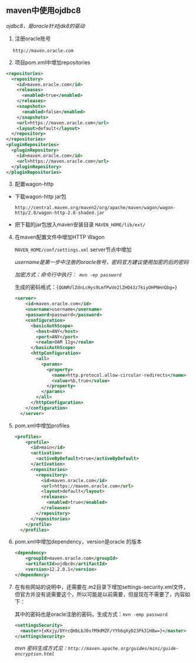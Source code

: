 ## maven中使用ojdbc8

*ojdbc8，是oracle针对jdk8的驱动*

1. 注册oracle账号

​    `  http://maven.oracle.com`

2. 项目pom.xml中增加repositories

```xml
<repositories>
  <repository>
    <id>maven.oracle.com</id>
    <releases>
      <enabled>true</enabled>
    </releases>
    <snapshots>
      <enabled>false</enabled>
    </snapshots>
    <url>https://maven.oracle.com</url>
    <layout>default</layout>
  </repository>
</repositories>
<pluginRepositories>
  <pluginRepository>
    <id>maven.oracle.com</id>
    <url>https://maven.oracle.com</url>
  </pluginRepository>
</pluginRepositories>
```

3. 配置wagon-http

- 下载wagon-http jar包

  ` http://central.maven.org/maven2/org/apache/maven/wagon/wagon-http/2.8/wagon-http-2.8-shaded.jar `

- 把下载的jar包放入maven安装目录 ` MAVEN_HOME/lib/ext/ `

4. 在maven配置文件中增加HTTP Wagon

   ` MAVEN_HOME/conf/settings.xml ` server节点中增加

   *username是第一步中注册的oracle账号，密码官方建议使用加密的后的密码*

   *加密方式：命令行中执行：` mvn -ep password`*

   生成的密码格式：`{QGNRVlZdnLcHys9LmfPwVe2lZHQ43z7kiyOHPNHnQbg=}`

   ```xml
   <server>
       <id>maven.oracle.com</id>
       <username>username</username>
       <password>password</password>
       <configuration>
         <basicAuthScope>
           <host>ANY</host>
           <port>ANY</port>
           <realm>OAM 11g</realm>
         </basicAuthScope>
         <httpConfiguration>
           <all>
             <params>
               <property>
                 <name>http.protocol.allow-circular-redirects</name>
                 <value>%b,true</value>
               </property>
             </params>
           </all>
         </httpConfiguration>
       </configuration>
     </server>
   ```

5. pom.xml中增加profiles

   ```xml
   <profiles>
       <profile>
         <id>main</id>
         <activation>
           <activeByDefault>true</activeByDefault>
         </activation>
         <repositories>
           <repository>
             <id>maven.oracle.com</id>
             <url>https://maven.oracle.com</url>
             <layout>default</layout>
             <releases>
               <enabled>true</enabled>
             </releases>
           </repository>
         </repositories>
       </profile>
     </profiles>
   ```

6. pom.xml中增加dependency，version是oracle 的版本

      ```xml
      <dependency>
          <groupId>maven.oracle.com</groupId>
          <artifactId>ojdbc8</artifactId>
          <version>12.2.0.1</version>
      </dependency>
      ```

7. 在有些网站的说明中，还需要在.m2目录下增加settings-security.xml文件，但官方并没有说需要这个，所以可能是以前需要，但是现在不需要了，内容如下：

      其中的密码也是oracle注册的密码，生成方式：`mvn -emp password`

      ```xml
      <settingsSecurity>
        <master>{xKxjy/OYrcQHbLbJ0sfM9dMZF/YYh6qXyD23Pk31H8w=}</master>
      </settingsSecurity>
      ```

   *mvn 密码生成方式见：`http://maven.apache.org/guides/mini/guide-encryption.html`*
